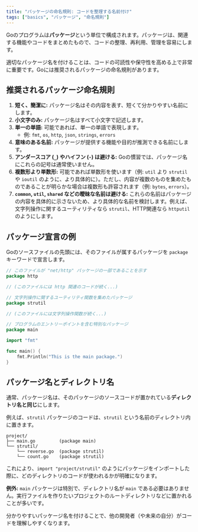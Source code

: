 ```yaml
---
title: "パッケージの命名規則: コードを整理する名前付け"
tags: ["basics", "パッケージ", "命名規則"]
---
```


Goのプログラムは**パッケージ**という単位で構成されます。パッケージは、関連する機能やコードをまとめたもので、コードの整理、再利用、管理を容易にします。

適切なパッケージ名を付けることは、コードの可読性や保守性を高める上で非常に重要です。Goには推奨されるパッケージの命名規則があります。

## 推奨されるパッケージ命名規則

1.  **短く、簡潔に:** パッケージ名はその内容を表す、短くて分かりやすい名前にします。
2.  **小文字のみ:** パッケージ名はすべて小文字で記述します。
3.  **単一の単語:** 可能であれば、単一の単語で表現します。
    *   例: `fmt`, `os`, `http`, `json`, `strings`, `errors`
4.  **意味のある名前:** パッケージが提供する機能や目的が推測できる名前にします。
5.  **アンダースコア (`_`) やハイフン (`-`) は避ける:** Goの慣習では、パッケージ名にこれらの記号は通常使いません。
6.  **複数形より単数形:** 可能であれば単数形を使います（例: `util` より `strutil` や `ioutil` のように、より具体的に）。ただし、内容が複数のものを集めたものであることが明らかな場合は複数形も許容されます（例: `bytes`, `errors`）。
7.  **`common`, `util`, `shared` などの曖昧な名前は避ける:** これらの名前はパッケージの内容を具体的に示さないため、より具体的な名前を検討します。例えば、文字列操作に関するユーティリティなら `strutil`、HTTP関連なら `httputil` のようにします。

## パッケージ宣言の例

Goのソースファイルの先頭には、そのファイルが属するパッケージを `package` キーワードで宣言します。

```go title="パッケージ宣言の例"
// このファイルが "net/http" パッケージの一部であることを示す
package http

// (このファイルには http 関連のコードが続く...)
```

```go title="自作パッケージの例"
// 文字列操作に関するユーティリティ関数を集めたパッケージ
package strutil

// (このファイルには文字列操作関数が続く...)
```

```go title="実行可能なプログラムのパッケージ"
// プログラムのエントリーポイントを含む特別なパッケージ
package main

import "fmt"

func main() {
	fmt.Println("This is the main package.")
}
```

## パッケージ名とディレクトリ名

通常、パッケージ名は、そのパッケージのソースコードが置かれている**ディレクトリ名と同じ**にします。

例えば、`strutil` パッケージのコードは、`strutil` という名前のディレクトリ内に置きます。

```
project/
├── main.go         (package main)
└── strutil/
    └── reverse.go  (package strutil)
    └── count.go    (package strutil)
```

これにより、`import "project/strutil"` のようにパッケージをインポートした際に、どのディレクトリのコードが使われるかが明確になります。

**例外:** `main` パッケージは特別で、ディレクトリ名が `main` である必要はありません。実行ファイルを作りたいプロジェクトのルートディレクトリなどに置かれることが多いです。

分かりやすいパッケージ名を付けることで、他の開発者（や未来の自分）がコードを理解しやすくなります。